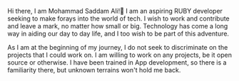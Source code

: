 Hi there, I am Mohammad Saddam Ali!👋
I am an aspiring RUBY developer seeking to make forays into the world of tech. I wish to work and contribute and leave a mark, no matter how small or big. Technology has come a long way in aiding our day to day life, and I too wish to be part of this adventure.

As I am at the beginning of my journey, I do not seek to discriminate on the projects that I could work on. I am willing to work on any projects, be it open source or otherwise. I have been trained in App development, so there is a familiarity there, but unknown terrains won't hold me back.
